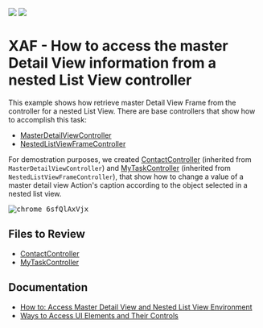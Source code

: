 <!-- default badges list -->
[![](https://img.shields.io/badge/Open_in_DevExpress_Support_Center-FF7200?style=flat-square&logo=DevExpress&logoColor=white)](https://supportcenter.devexpress.com/ticket/details/E1012)
[![](https://img.shields.io/badge/📖_How_to_use_DevExpress_Examples-e9f6fc?style=flat-square)](https://docs.devexpress.com/GeneralInformation/403183)
<!-- default badges end -->

# XAF - How to access the master Detail View information from a nested List View controller

This example shows how retrieve master Detail View Frame from the controller for a nested List View. There are base controllers that show how to accomplish this task:

* [MasterDetailViewController](./CS/EFCore/GetMasterFrameEF/GetMasterFrameEF.Module/Controllers/MasterDetailViewController.cs)
* [NestedListViewFrameController](./CS/EFCore/GetMasterFrameEF/GetMasterFrameEF.Module/Controllers/NestedListViewFrameController.cs)

For demostration purposes, we created [ContactController](./CS/EFCore/GetMasterFrameEF/GetMasterFrameEF.Module/Controllers/NestedListViewFrameController.cs) (inherited from `MasterDetailViewController`) and [MyTaskController](./CS/EFCore/GetMasterFrameEF/GetMasterFrameEF.Module/Controllers/MyTaskController.cs) (inherited from `NestedListViewFrameController`), that show how to change a value of a master detail view Action's caption according to the object selected in a nested list view.

<kbd>![chrome_6sfQlAxVjx](https://user-images.githubusercontent.com/14300209/232497611-742c1cb4-6b9e-4a7c-9236-15fa4f20de0b.gif)</kbd>

## Files to Review

* [ContactController](./CS/EFCore/GetMasterFrameEF/GetMasterFrameEF.Module/Controllers/NestedListViewFrameController.cs)
* [MyTaskController](./CS/EFCore/GetMasterFrameEF/GetMasterFrameEF.Module/Controllers/MyTaskController.cs)

## Documentation

* [How to: Access Master Detail View and Nested List View Environment](https://docs.devexpress.com/eXpressAppFramework/113161/ui-construction/ways-to-access-ui-elements-and-their-controls/how-to-access-master-detail-view-and-nested-list-view-environment)
* [Ways to Access UI Elements and Their Controls](https://docs.devexpress.com/eXpressAppFramework/120092/ui-construction/ways-to-access-ui-elements-and-their-controls/ways-to-access-ui-elements-and-their-controls)

